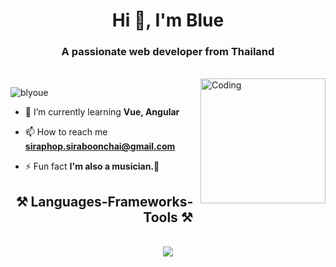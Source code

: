 
<h1 align="center">Hi 👋, I'm Blue</h1>
<div>
  
<h3 align="center">A passionate web developer from Thailand</h3>
<br/>
<img align="right" alt="Coding" width="200" src="https://media.tenor.com/E9uvclS3WnAAAAAM/bojji-kage.gif" />
<p align="left"> <img src="https://komarev.com/ghpvc/?username=blyoue&label=Profile%20views&color=0e75b6&style=flat" alt="blyoue" /> </p>

- 🌱 I’m currently learning **Vue, Angular**

- 📫 How to reach me **siraphop.siraboonchai@gmail.com**

- ⚡ Fun fact **I'm also a musician.🎸**
</div>

<div align="center">
<h2 align="center">⚒️ Languages-Frameworks-Tools ⚒️</h2>
<br/>
<img src="https://skillicons.dev/icons?i=html,css,tailwind,bootstrap,js,ts,react,nextjs,nodejs,express,python,go,php,postman,mysql,sqlite&perline=8" />
</div>
